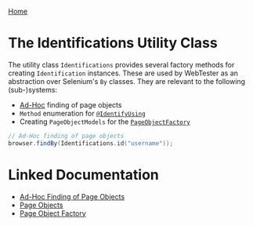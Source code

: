 [Home](../README.md)

# The Identifications Utility Class
The utility class `Identifications` provides several factory methods for creating `Identification` instances.
These are used by WebTester as an abstraction over Selenium's `By` classes.
They are relevant to the following (sub-)systems:

- [Ad-Hoc](ad-hoc-find.md) finding of page objects
- `Method` enumeration for [`@IdentifyUsing`](page-object.md)
- Creating `PageObjectModels` for the [`PageObjectFactory`](page-object-factory.md)

```java
// Ad-Hoc finding of page objects
browser.findBy(Identifications.id("username"));
```

# Linked Documentation

- [Ad-Hoc Finding of Page Objects](ad-hoc-find.md)
- [Page Objects](page-object.md)
- [Page Object Factory](page-object-factory.md)
